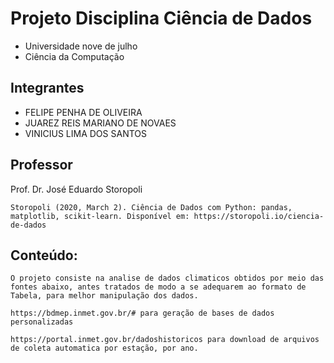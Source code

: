 # Projeto Disciplina Ciência de Dados

* Universidade nove de julho
* Ciência da Computação


## Integrantes
 
* FELIPE PENHA DE OLIVEIRA
* JUAREZ REIS MARIANO DE NOVAES
* VINICIUS LIMA DOS SANTOS


## Professor

Prof. Dr. José Eduardo Storopoli

```
Storopoli (2020, March 2). Ciência de Dados com Python: pandas, matplotlib, scikit-learn. Disponível em: https://storopoli.io/ciencia-de-dados
```

## Conteúdo:

```
O projeto consiste na analise de dados climaticos obtidos por meio das fontes abaixo, antes tratados de modo a se adequarem ao formato de Tabela, para melhor manipulação dos dados.
```
```
https://bdmep.inmet.gov.br/# para geração de bases de dados personalizadas
```
```
https://portal.inmet.gov.br/dadoshistoricos para download de arquivos de coleta automatica por estação, por ano.
````
```
